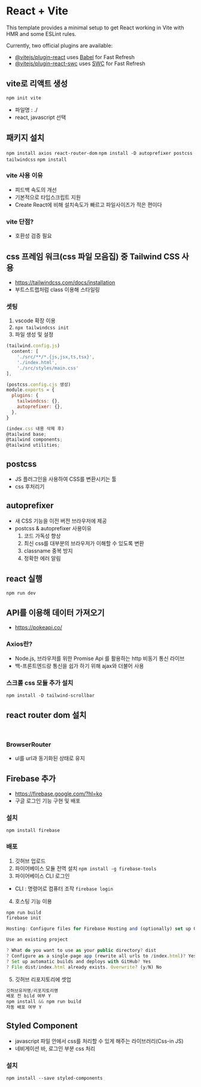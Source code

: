 # React + Vite

This template provides a minimal setup to get React working in Vite with HMR and some ESLint rules.

Currently, two official plugins are available:

- [@vitejs/plugin-react](https://github.com/vitejs/vite-plugin-react/blob/main/packages/plugin-react/README.md) uses [Babel](https://babeljs.io/) for Fast Refresh
- [@vitejs/plugin-react-swc](https://github.com/vitejs/vite-plugin-react-swc) uses [SWC](https://swc.rs/) for Fast Refresh

## vite로 리액트 생성
```npm init vite```
- 파일명 : ./
- react, javascript 선택

## 패키지 설치
```npm install axios react-router-dom```
```npm install -D autoprefixer postcss tailwindcss```
```npm install```

### vite 사용 이유
- 피드백 속도의 개선
- 기본적으로 타입스크립트 지원 
- Create React에 비해 설치속도가 빠르고 파일사이즈가 적은 편이다
### vite 단점?
- 호환성 검증 필요

## css 프레임 워크(css 파일 모음집) 중 Tailwind CSS 사용
- https://tailwindcss.com/docs/installation
- 부트스트랩처럼 class 이용해 스타일링
### 셋팅
1. vscode 확장 이용
2. ```npx tailwindcss init``` 
3. 파일 생성 및 설정

```javascript
(tailwind.config.js)
  content: [
    './src/**/*.{js,jsx,ts,tsx}',
    './index.html',
    './src/styles/main.css'
],
```
```javascript
(postcss.config.cjs 생성)
module.exports = {
  plugins: {
    tailwindcss: {},
    autoprefixer: {},
  },
}
```

```javascript
(index.css 내용 삭제 후)
@tailwind base;
@tailwind components;
@tailwind utilities;
```
## postcss
- JS 플러그인을 사용하여 CSS를 변환시키는 툴
- css 후처리기
## autoprefixer
- 새 CSS 기능을 이전 버전 브라우저에 제공
- postcss & autoprefixer 사용이유
  1. 코드 가독성 향상
  2. 최신 css를 대부분의 브라우저가 이해할 수 있도록 변환
  3. classname 중복 방지
  4. 정확한 에러 알림

## react 실행
```npm run dev```

## API를 이용해 데이터 가져오기
- https://pokeapi.co/

### Axios란?
- Node.js, 브라우저를 위한 Promise Api 를 활용하는 http 비동기 통신 라이브
- 백-프론트엔드랑 통신을 쉽가 하기 위해 ajax와 더불어 사용

### 스크롤 css 모듈 추가 설치
```npm install -D tailwind-scrollbar```

## react router dom 설치
``` ```
### BrowserRouter 
- ul를 url과 동기화된 상태로 유지

## Firebase 추가
- https://firebase.google.com/?hl=ko
- 구글 로그인 기능 구현 및 배포
### 설치
```npm install firebase```

### 배포
1. 깃허브 업로드
2. 파이어베이스 모듈 전역 설치
```npm install -g firebase-tools```
3. 파이어베이스 CLI 로그인
  - CLI : 명령어로 컴퓨터 조작
```firebase login```
4. 호스팅 기능 이용
```javascript
npm run build
firebase init 

Hosting: Configure files for Firebase Hosting and (optionally) set up GitHub Action deploys 

Use an existing project

? What do you want to use as your public directory? dist
? Configure as a single-page app (rewrite all urls to /index.html)? Yes
? Set up automatic builds and deploys with GitHub? Yes
? File dist/index.html already exists. Overwrite? (y/N) No
```
5. 깃허브 리포지토리에 셋업
```javascript 
깃허브유저명/리포지토리명 
배포 전 bild 여부 Y
npm install && npm run build
자동 배포 여부 Y
```

## Styled Component 
- javascript 파일 안에서 css를 처리할 수 있게 해주는 라이브러리(Css-in JS)
- 네비게이션 바, 로그인 부분 css 처리
### 설치
```npm install --save styled-components```
